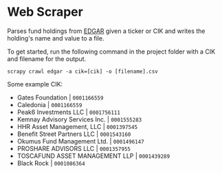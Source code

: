 # Web Scraper

Parses fund holdings from [EDGAR](https://www.sec.gov/edgar/searchedgar/companysearch.html) given a ticker or CIK and writes the holding's name and value to a file.

To get started, run the following command in the project folder with a CIK and filename for the output.
```
scrapy crawl edgar -a cik=[cik] -o [filename].csv
```

Some example CIK:
- Gates Foundation | `0001166559`
- Caledonia | `0001166559`
- Peak6 Investments LLC | `0001756111`
- Kemnay Advisory Services Inc. | `0001555283`
- HHR Asset Management, LLC | `0001397545`
- Benefit Street Partners LLC | `0001543160`
- Okumus Fund Management Ltd. | `0001496147`
- PROSHARE ADVISORS LLC | `0001357955`
- TOSCAFUND ASSET MANAGEMENT LLP | `0001439289`
- Black Rock | `0001086364`
